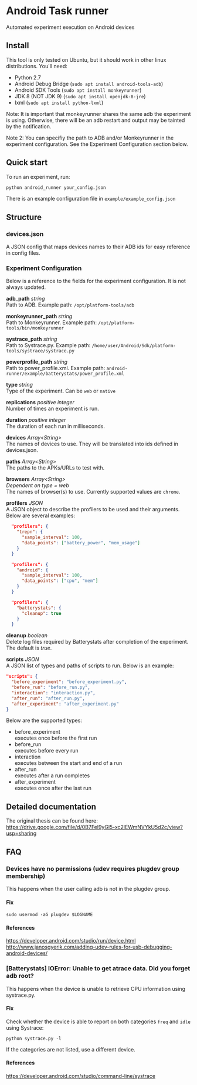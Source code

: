 # Android Task runner
Automated experiment execution on Android devices

## Install
This tool is only tested on Ubuntu, but it should work in other linux distributions.
You'll need:
- Python 2.7
- Android Debug Bridge (`sudo apt install android-tools-adb`)
- Android SDK Tools (`sudo apt install monkeyrunner`)
- JDK 8 (NOT JDK 9) (`sudo apt install openjdk-8-jre`)
- lxml (`sudo apt install python-lxml`)

Note: It is important that monkeyrunner shares the same adb the experiment is using. Otherwise, there will be an adb restart and output may be tainted by the notification.

Note 2: You can specifiy the path to ADB and/or Monkeyrunner in the experiment configuration. See the Experiment Configuration section below.

## Quick start
To run an experiment, run:
```bash
python android_runner your_config.json
```
There is an example configuration file in `example/example_config.json`

## Structure
### devices.json
A JSON config that maps devices names to their ADB ids for easy reference in config files.

### Experiment Configuration
Below is a reference to the fields for the experiment configuration. It is not always updated.

**adb_path** *string*  
Path to ADB. Example path: `/opt/platform-tools/adb`

**monkeyrunner_path** *string*  
Path to Monkeyrunner. Example path: `/opt/platform-tools/bin/monkeyrunner`

**systrace_path** *string*  
Path to Systrace.py. Example path: `/home/user/Android/Sdk/platform-tools/systrace/systrace.py`

**powerprofile_path** *string*  
Path to power_profile.xml. Example path: `android-runner/example/batterystats/power_profile.xml`

**type** *string*  
Type of the experiment. Can be `web` or `native`

**replications** *positive integer*  
Number of times an experiment is run.

**duration** *positive integer*  
The duration of each run in milliseconds.

**devices** *Array\<String\>*  
The names of devices to use. They will be translated into ids defined in devices.json.

**paths** *Array\<String\>*  
The paths to the APKs/URLs to test with.

**browsers** *Array\<String\>*  
*Dependent on type = web*  
The names of browser(s) to use. Currently supported values are `chrome`.

**profilers** *JSON*   
A JSON object to describe the profilers to be used and their arguments. Below are several examples:
```json
  "profilers": {
    "trepn": {
      "sample_interval": 100,
      "data_points": ["battery_power", "mem_usage"]
    }
  }
```

```json
  "profilers": {
    "android": {
      "sample_interval": 100,
      "data_points": ["cpu", "mem"]
    }
  }
```

```json
  "profilers": {
    "batterystats": {
      "cleanup": true
    }
  }
```

**cleanup** *boolean*  
Delete log files required by Batterystats after completion of the experiment. The default is *true*.

**scripts** *JSON*  
A JSON list of types and paths of scripts to run. Below is an example:
```json
"scripts": {
  "before_experiment": "before_experiment.py",
  "before_run": "before_run.py",
  "interaction": "interaction.py",
  "after_run": "after_run.py",
  "after_experiment": "after_experiment.py"
}
```
Below are the supported types:
- before_experiment  
  executes once before the first run
- before_run  
  executes before every run
- interaction  
  executes between the start and end of a run
- after_run  
  executes after a run completes
- after_experiment  
  executes once after the last run

## Detailed documentation
The original thesis can be found here:  
https://drive.google.com/file/d/0B7Fel9yGl5-xc2lEWmNVYkU5d2c/view?usp=sharing

## FAQ
### Devices have no permissions (udev requires plugdev group membership)
This happens when the user calling adb is not in the plugdev group.
#### Fix
`sudo usermod -aG plugdev $LOGNAME`
#### References
https://developer.android.com/studio/run/device.html  
http://www.janosgyerik.com/adding-udev-rules-for-usb-debugging-android-devices/

### [Batterystats] IOError: Unable to get atrace data. Did you forget adb root?
This happens when the device is unable to retrieve CPU information using systrace.py.
#### Fix
Check whether the device is able to report on both categories `freq` and `idle` using Systrace:

`python systrace.py -l`

If the categories are not listed, use a different device.
#### References
https://developer.android.com/studio/command-line/systrace
